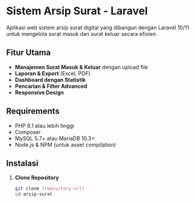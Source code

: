# Sistem Arsip Surat - Laravel

Aplikasi web sistem arsip surat digital yang dibangun dengan Laravel 10/11 untuk mengelola surat masuk dan surat keluar secara efisien.

## Fitur Utama

-   **Manajemen Surat Masuk & Keluar** dengan upload file
-   **Laporan & Export** (Excel, PDF)
-   **Dashboard dengan Statistik**
-   **Pencarian & Filter Advanced**
-   **Responsive Design**

## Requirements

-   PHP 8.1 atau lebih tinggi
-   Composer
-   MySQL 5.7+ atau MariaDB 10.3+
-   Node.js & NPM (untuk asset compilation)

## Instalasi

1. **Clone Repository**
    ```bash
    git clone [repository-url]
    cd arsip-surat
    ```
